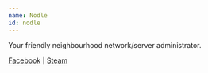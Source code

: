 ```yaml
---
name: Nodle
id: nodle
---
```

Your friendly neighbourhood network/server administrator.

[Facebook](https://www.facebook.com/nodlemai) | [Steam](http://steamcommunity.com/id/nodlemai)
